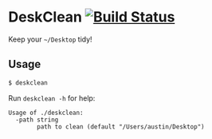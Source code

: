 # DeskClean [![Build Status](https://travis-ci.org/audy/deskclean.svg?branch=master)](https://travis-ci.org/audy/deskclean)

Keep your `~/Desktop` tidy!

## Usage

```sh
$ deskclean
```

Run `deskclean -h` for help:

```
Usage of ./deskclean:
  -path string
        path to clean (default "/Users/austin/Desktop")
```
